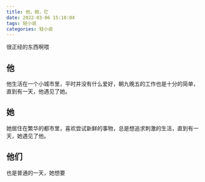 ```yaml
---
title: 他，她，它
date: 2022-03-06 15:10:04
tags: 轻小说
categories: 轻小说
---
```


很正经的东西啊喂

## 他

他生活在一个小城市里，平时并没有什么爱好，朝九晚五的工作也是十分的简单，直到有一天，他遇见了她。

## 她

她居住在繁华的都市里，喜欢尝试新鲜的事物，总是想追求刺激的生活，直到有一天，她遇见了他。

## 他们

也是普通的一天，她想要

